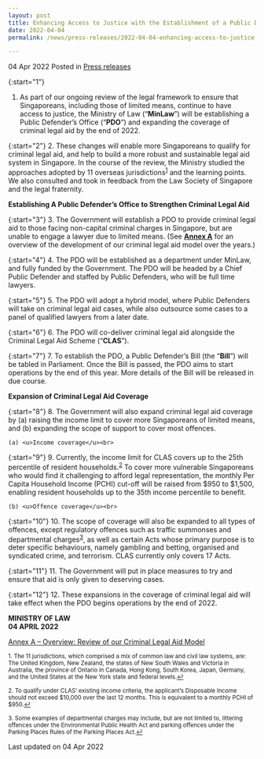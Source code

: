 ```yaml
---
layout: post
title: Enhancing Access to Justice with the Establishment of a Public Defender’s Office and Expansion of Coverage for Criminal Legal Aid 
date: 2022-04-04
permalink: /news/press-releases/2022-04-04-enhancing-access-to-justice-with-the-establishment-of-a-public-defenders-office-and-expansion-of-coverage-for-criminal-legal-aid/ 

---
```


04 Apr 2022 Posted in [Press releases](/news/press-releases)

{:start="1"}
1.	As part of our ongoing review of the legal framework to ensure that Singaporeans, including those of limited means, continue to have access to justice, the Ministry of Law (“<b>MinLaw</b>”) will be establishing a Public Defender’s Office (“<b>PDO</b>”) and expanding the coverage of criminal legal aid by the end of 2022. 

{:start="2"}
2.	These changes will enable more Singaporeans to qualify for criminal legal aid, and help to build a more robust and sustainable legal aid system in Singapore. In the course of the review, the Ministry studied the approaches adopted by 11 overseas jurisdictions<sup><a href="#fn1" id="ref1">1</a></sup> and the learning points. We also consulted and took in feedback from the Law Society of Singapore and the legal fraternity.

**Establishing A Public Defender’s Office to Strengthen Criminal Legal Aid**

{:start="3"}
3.	The Government will establish a PDO to provide criminal legal aid to those facing non-capital criminal charges in Singapore, but are unable to engage a lawyer due to limited means. (See <b><u>Annex A</u></b> for an overview of the development of our criminal legal aid model over the years.)

{:start="4"}
4.	The PDO will be established as a department under MinLaw, and fully funded by the Government. The PDO will be headed by a Chief Public Defender and staffed by Public Defenders, who will be full time lawyers. 

{:start="5"}
5.	The PDO will adopt a hybrid model, where Public Defenders will take on criminal legal aid cases, while also outsource some cases to a panel of qualified lawyers from a later date. 

{:start="6"}
6.	The PDO will co-deliver criminal legal aid alongside the Criminal Legal Aid Scheme (“<b>CLAS</b>”). 

{:start="7"}
7.	To establish the PDO, a Public Defender’s Bill (the “<b>Bill</b>”) will be tabled in Parliament. Once the Bill is passed, the PDO aims to start operations by the end of this year. More details of the Bill will be released in due course. 

**Expansion of Criminal Legal Aid Coverage**

{:start="8"}
8.	The Government will also expand criminal legal aid coverage by (a) raising the income limit to cover more Singaporeans of limited means, and (b) expanding the scope of support to cover most offences. 

    (a)	<u>Income coverage</u><br>

{:start="9"}
9.	Currently, the income limit for CLAS covers up to the 25th percentile of resident households.<sup><a href="#fn2" id="ref2">2</a></sup> To cover more vulnerable Singaporeans who would find it challenging to afford legal representation, the monthly Per Capita Household Income (PCHI) cut-off will be raised from $950 to $1,500, enabling resident households up to the 35th income percentile to benefit. 

    (b)	<u>Offence coverage</u><br>

{:start="10"}
10.	The scope of coverage will also be expanded to all types of offences, except regulatory offences such as traffic summonses and departmental charges<sup><a href="#fn3" id="ref3">3</a></sup>, as well as certain Acts whose primary purpose is to deter specific behaviours, namely gambling and betting, organised and syndicated crime, and terrorism. CLAS currently only covers 17 Acts.

{:start="11"}
11.	The Government will put in place measures to try and ensure that aid is only given to deserving cases.

{:start="12"}
12.	These expansions in the coverage of criminal legal aid will take effect when the PDO begins operations by the end of 2022.

**MINISTRY OF LAW**
<br>**04 APRIL 2022**

[Annex A – Overview: Review of our Criminal Legal Aid Model](/files/news/press-releases/2022/01/PDO_PR_AnnexA.pdf)<br>

<p><sup id="fn1">1. The 11 jurisdictions, which comprised a mix of common law and civil law systems, are: The United Kingdom, New Zealand, the states of New South Wales and Victoria in Australia, the province of Ontario in Canada, Hong Kong, South Korea, Japan, Germany, and the United States at the New York state and federal levels.<a href="#ref1" title="Jump back to footnote 1 in the text.">↩</a></sup></p>
<p><sup id="fn2">2. To qualify under CLAS’ existing income criteria, the applicant’s Disposable Income should not exceed $10,000 over the last 12 months. This is equivalent to a monthly PCHI of $950.<a href="#ref2" title="Jump back to footnote 2 in the text.">↩</a></sup></p>
<p><sup id="fn3">3. Some examples of departmental charges may include, but are not limited to, littering offences under the Environmental Public Health Act and parking offences under the Parking Places Rules of the Parking Places Act.<a href="#ref3" title="Jump back to footnote 3 in the text.">↩</a></sup></p>

<p class="right-side-updated">Last updated on 04 Apr 2022</p>

